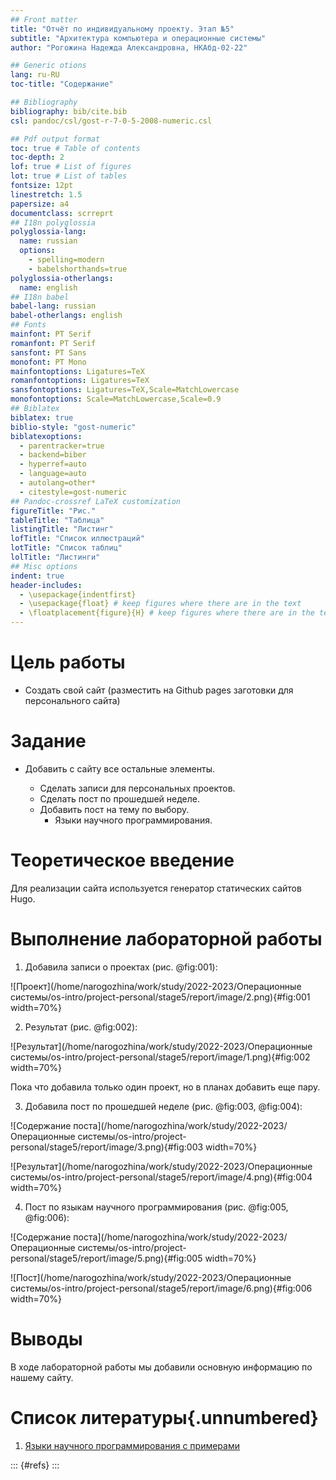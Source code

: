 ```yaml
---
## Front matter
title: "Отчёт по индивидуальному проекту. Этап №5"
subtitle: "Архитектура компьютера и операционные системы"
author: "Рогожина Надежда Александровна, НКАбд-02-22"

## Generic otions
lang: ru-RU
toc-title: "Содержание"

## Bibliography
bibliography: bib/cite.bib
csl: pandoc/csl/gost-r-7-0-5-2008-numeric.csl

## Pdf output format
toc: true # Table of contents
toc-depth: 2
lof: true # List of figures
lot: true # List of tables
fontsize: 12pt
linestretch: 1.5
papersize: a4
documentclass: scrreprt
## I18n polyglossia
polyglossia-lang:
  name: russian
  options:
	- spelling=modern
	- babelshorthands=true
polyglossia-otherlangs:
  name: english
## I18n babel
babel-lang: russian
babel-otherlangs: english
## Fonts
mainfont: PT Serif
romanfont: PT Serif
sansfont: PT Sans
monofont: PT Mono
mainfontoptions: Ligatures=TeX
romanfontoptions: Ligatures=TeX
sansfontoptions: Ligatures=TeX,Scale=MatchLowercase
monofontoptions: Scale=MatchLowercase,Scale=0.9
## Biblatex
biblatex: true
biblio-style: "gost-numeric"
biblatexoptions:
  - parentracker=true
  - backend=biber
  - hyperref=auto
  - language=auto
  - autolang=other*
  - citestyle=gost-numeric
## Pandoc-crossref LaTeX customization
figureTitle: "Рис."
tableTitle: "Таблица"
listingTitle: "Листинг"
lofTitle: "Список иллюстраций"
lotTitle: "Список таблиц"
lolTitle: "Листинги"
## Misc options
indent: true
header-includes:
  - \usepackage{indentfirst}
  - \usepackage{float} # keep figures where there are in the text
  - \floatplacement{figure}{H} # keep figures where there are in the text
---
```


# Цель работы

- Создать свой сайт (разместить на Github pages заготовки для персонального сайта)

# Задание

- Добавить с сайту все остальные элементы.

   - Сделать записи для персональных проектов.
   - Сделать пост по прошедшей неделе.
   - Добавить пост на тему по выбору.
        - Языки научного программирования.


# Теоретическое введение

Для реализации сайта используется генератор статических сайтов Hugo.

# Выполнение лабораторной работы

1. Добавила записи о проектах (рис. @fig:001):

![Проект](/home/narogozhina/work/study/2022-2023/Операционные системы/os-intro/project-personal/stage5/report/image/2.png){#fig:001 width=70%}

2. Результат (рис. @fig:002):

![Результат](/home/narogozhina/work/study/2022-2023/Операционные системы/os-intro/project-personal/stage5/report/image/1.png){#fig:002 width=70%}

Пока что добавила только один проект, но в планах добавить еще пару.

3. Добавила пост по прошедшей неделе (рис. @fig:003, @fig:004):

![Содержание поста](/home/narogozhina/work/study/2022-2023/Операционные системы/os-intro/project-personal/stage5/report/image/3.png){#fig:003 width=70%}

![Результат](/home/narogozhina/work/study/2022-2023/Операционные системы/os-intro/project-personal/stage5/report/image/4.png){#fig:004 width=70%}

4. Пост по языкам научного программирования (рис. @fig:005, @fig:006):

![Содержание поста](/home/narogozhina/work/study/2022-2023/Операционные системы/os-intro/project-personal/stage5/report/image/5.png){#fig:005 width=70%}

![Пост](/home/narogozhina/work/study/2022-2023/Операционные системы/os-intro/project-personal/stage5/report/image/6.png){#fig:006 width=70%}

# Выводы

В ходе лабораторной работы мы добавили основную информацию по нашему сайту.

# Список литературы{.unnumbered}

1. [Языки научного программирования с примерами](https://translated.turbopages.org/proxy_u/en-ru.ru.e19cc990-645fdf40-aeb7a7aa-74722d776562/https/en.wikipedia.org/wiki/Scientific_programming_language)

::: {#refs}
:::
